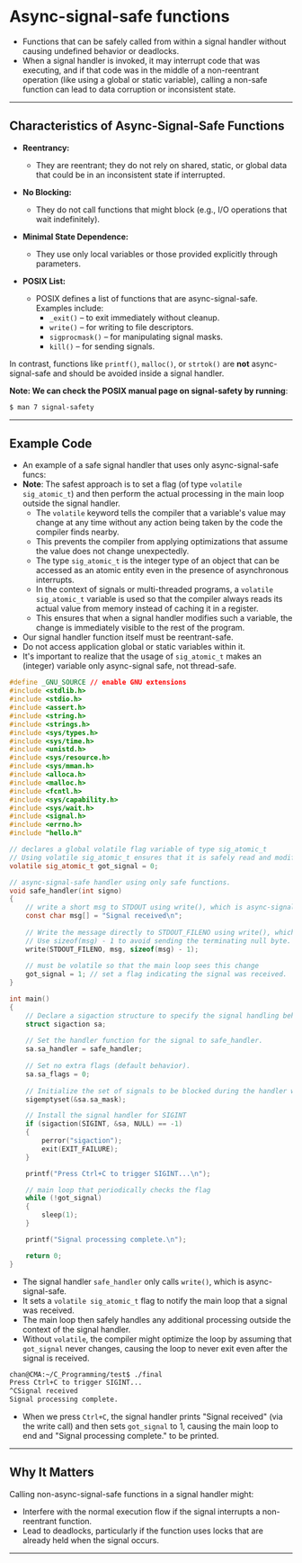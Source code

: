 # Async-signal-safe functions

- Functions that can be safely called from within a signal handler without causing undefined behavior or deadlocks.
- When a signal handler is invoked, it may interrupt code that was executing, and if that code was in the middle of a non-reentrant operation (like using a global or static variable), calling a non-safe function can lead to data corruption or inconsistent state.

---

## Characteristics of Async-Signal-Safe Functions

- **Reentrancy:**
  - They are reentrant; they do not rely on shared, static, or global data that could be in an inconsistent state if interrupted.

- **No Blocking:**
  - They do not call functions that might block (e.g., I/O operations that wait indefinitely).

- **Minimal State Dependence:**
  - They use only local variables or those provided explicitly through parameters.

- **POSIX List:**
  - POSIX defines a list of functions that are async-signal-safe. Examples include:
    - `_exit()` – to exit immediately without cleanup.
    - `write()` – for writing to file descriptors.
    - `sigprocmask()` – for manipulating signal masks.
    - `kill()` – for sending signals.
  

In contrast, functions like `printf()`, `malloc()`, or `strtok()` are **not** async-signal-safe and should be avoided inside a signal handler.

**Note: We can check the POSIX manual page on signal-safety by running**:

```sh
$ man 7 signal-safety
```

---

## Example Code

- An example of a safe signal handler that uses only async-signal-safe funcs:
- **Note**: The safest approach is to set a flag (of type `volatile sig_atomic_t`) and then perform the actual processing in the main loop outside the signal handler.
  - The `volatile` keyword tells the compiler that a variable's value may change at any time without any action being taken by the code the compiler finds nearby.
  - This prevents the compiler from applying optimizations that assume the value does not change unexpectedly.
  - The type `sig_atomic_t` is the integer type of an object that can be accessed as an atomic entity even in the presence of asynchronous interrupts.
  - In the context of signals or multi-threaded programs, a `volatile sig_atomic_t` variable is used so that the compiler always reads its actual value from memory instead of caching it in a register. 
  - This ensures that when a signal handler modifies such a variable, the change is immediately visible to the rest of the program.
- Our signal handler function itself must be reentrant-safe.
- Do not access application global or static variables within it.
- It's important to realize that the usage of `sig_atomic_t` makes an (integer) variable only async-signal safe, not thread-safe.

```c
#define _GNU_SOURCE // enable GNU extensions
#include <stdlib.h>
#include <stdio.h>
#include <assert.h>
#include <string.h>
#include <strings.h>
#include <sys/types.h>
#include <sys/time.h>
#include <unistd.h>
#include <sys/resource.h>
#include <sys/mman.h>
#include <alloca.h>
#include <malloc.h>
#include <fcntl.h>
#include <sys/capability.h>
#include <sys/wait.h>
#include <signal.h>
#include <errno.h>
#include "hello.h"

// declares a global volatile flag variable of type sig_atomic_t
// Using volatile sig_atomic_t ensures that it is safely read and modified in a signal handler
volatile sig_atomic_t got_signal = 0;

// async-signal-safe handler using only safe functions.
void safe_handler(int signo)
{
    // write a short msg to STDOUT using write(), which is async-signal-safe.
    const char msg[] = "Signal received\n";
    
    // Write the message directly to STDOUT_FILENO using write(), which is async-signal-safe.
    // Use sizeof(msg) - 1 to avoid sending the terminating null byte.
    write(STDOUT_FILENO, msg, sizeof(msg) - 1);
    
    // must be volatile so that the main loop sees this change
    got_signal = 1; // set a flag indicating the signal was received.
}

int main()
{
    // Declare a sigaction structure to specify the signal handling behavior.
    struct sigaction sa;
    
    // Set the handler function for the signal to safe_handler.
    sa.sa_handler = safe_handler;
    
    // Set no extra flags (default behavior).
    sa.sa_flags = 0;
    
    // Initialize the set of signals to be blocked during the handler with an empty set.
    sigemptyset(&sa.sa_mask);

    // Install the signal handler for SIGINT
    if (sigaction(SIGINT, &sa, NULL) == -1)
    {
        perror("sigaction");
        exit(EXIT_FAILURE);
    }

    printf("Press Ctrl+C to trigger SIGINT...\n");

    // main loop that periodically checks the flag
    while (!got_signal)
    {
        sleep(1);
    }

    printf("Signal processing complete.\n");

    return 0;
}
```

- The signal handler `safe_handler` only calls `write()`, which is async-signal-safe.
- It sets a `volatile sig_atomic_t` flag to notify the main loop that a signal was received.
- The main loop then safely handles any additional processing outside the context of the signal handler.
- Without `volatile`, the compiler might optimize the loop by assuming that `got_signal` never changes, causing the loop to never exit even after the signal is received.

```sh
chan@CMA:~/C_Programming/test$ ./final
Press Ctrl+C to trigger SIGINT...
^CSignal received
Signal processing complete.
```

- When we press `Ctrl+C`, the signal handler prints "Signal received" (via the write call) and then sets `got_signal` to 1, causing the main loop to end and "Signal processing complete." to be printed.

---

## Why It Matters

Calling non-async-signal-safe functions in a signal handler might:

- Interfere with the normal execution flow if the signal interrupts a non-reentrant function.
- Lead to deadlocks, particularly if the function uses locks that are already held when the signal occurs.

---

